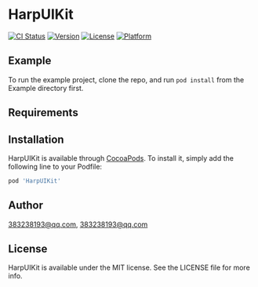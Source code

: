 # HarpUIKit

[![CI Status](https://img.shields.io/travis/383238193@qq.com/HarpUIKit.svg?style=flat)](https://travis-ci.org/383238193@qq.com/HarpUIKit)
[![Version](https://img.shields.io/cocoapods/v/HarpUIKit.svg?style=flat)](https://cocoapods.org/pods/HarpUIKit)
[![License](https://img.shields.io/cocoapods/l/HarpUIKit.svg?style=flat)](https://cocoapods.org/pods/HarpUIKit)
[![Platform](https://img.shields.io/cocoapods/p/HarpUIKit.svg?style=flat)](https://cocoapods.org/pods/HarpUIKit)

## Example

To run the example project, clone the repo, and run `pod install` from the Example directory first.

## Requirements

## Installation

HarpUIKit is available through [CocoaPods](https://cocoapods.org). To install
it, simply add the following line to your Podfile:

```ruby
pod 'HarpUIKit'
```

## Author

383238193@qq.com, 383238193@qq.com

## License

HarpUIKit is available under the MIT license. See the LICENSE file for more info.
